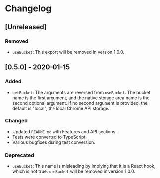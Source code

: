 # Changelog

## [Unreleased]

### Removed

- `useBucket`: This export will be removed in version 1.0.0.

## [0.5.0] - 2020-01-15

### Added

- `getBucket`: The arguments are reversed from `useBucket`. The
  bucket name is the first argument, and the native storage area
  name is the second optional argument. If no second argument is
  provided, the default is "local", the local Chrome API storage.

### Changed

- Updated `README.md` with Features and API sections.
- Tests were converted to TypeScript.
- Various bugfixes during test conversion.

### Deprecated

- `useBucket`: This name is misleading by implying that it is a
  React hook, which is not true. `useBucket` will be removed in
  version 1.0.0.

